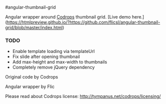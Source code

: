 #angular-thumbnail-grid

Angular wrapper around [Codrops](http://tympanus.net/codrops/?p=14530https://github.com/username/repo/blob/branch/docs/more_words.md) thumbnail grid. [Live demo here.] (https://htmlpreview.github.io/?https://github.com/flicsl/angular-thumbnail-grid/blob/master/index.html)

### TODO
- Enable template loading via templateUrl
- Fix slide after opening thumbnail
- Add max-height and max-width to thumbnails
- Completely remove jQuery dependency

Original code by Codrops

Angular wrapper by Flic

Please read about Codrops license: http://tympanus.net/codrops/licensing/
